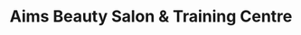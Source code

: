---
title: "Aims Beauty Salon & Training Centre"
url: /karachi/aims-beauty-salon-und-training-centre/
shop: Kosmetik
---